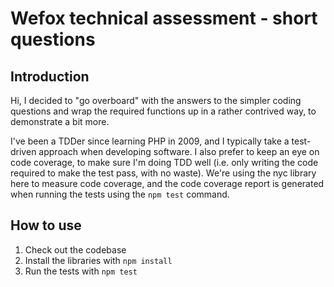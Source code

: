 # Wefox technical assessment - short questions

## Introduction

Hi, I decided to "go overboard" with the answers to the simpler coding questions and wrap the required functions up in a rather contrived way, to demonstrate a bit more.

I've been a TDDer since learning PHP in 2009, and I typically take a test-driven approach when developing software. I also prefer to keep an eye on code coverage, to make sure I'm doing TDD well (i.e. only writing the code required to make the test pass, with no waste). We're using the nyc library here to measure code coverage, and the code coverage report is generated when running the tests using the `npm test` command.

## How to use

1. Check out the codebase
2. Install the libraries with `npm install`
3. Run the tests with `npm test`